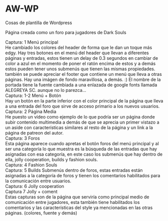 # AW-WP
Cosas de plantilla de Wordpress

 Página creada como un foro para jugadores de Dark Souls
 
Captura: 1 Menú principal <br>
He cambiado los colores del header de forma que le dan un toque más edgy.
Hay tres botones en el menú del header que llevan a diferentes páginas y entradas, estos tienen un delay de 0.3 segundos en cambiar de color a azul en el momento de poner el ratón encima de estos y a demás estos pueden tener unos submenús que tienen las mismas propiedades.
también se puede apreciar el footer que contiene un menú que lleva a otras páginas.
Hay una imágen de fondo maravillosa, a demás. :)
El nombre de la portada tiene la fuente cambiada a una enlazada de google fonts llamada ALEGREYA SC. aunque no lo parezca...
<br>
Captura: 1-2 Menú + Botón <br>
Hay un botón en la parte inferior con el color principal de la página que lleva a una entrada del foro que sirve de acceso primario a los nuevos usuarios.
<br>
Captura: 2 Página Media <br>
He puesto un vídeo como ejemplo de lo que podría ser un página donde subir contenido multimedia a demás de que se aprecia un primer vistazo a un aside con características similares al resto de la página y un link a la página de patreon del autor.
<br>
Captura: 3 Foros <br>
Esta página aparece cuando apretas el botón foros del menú principal y al ser una categoría lo que muestra es la búsqueda de las entradas que hay asignadas con esa categoría, en este caso los submenús que hay dentro de ella, jolly cooperation, builds y fashion souls.
<br>
Captura: 4 Fashion Souls <br>
Captura: 5 Builds
Submenús dentro de foros, estas entradas están asignadas a la categoría de foros y tienen los comentarios habilitados para la comunicación entre usuarios.
<br>
Captura: 6 Jolly cooperation <br>
Captura 7 Jolly + coment <br>
Estas capturas son de la página que serviría como principal medio de comunicación entre jugadores, esta también tiene habilitados los comentarios y las características del style ya mencionadas en las otras páginas. (colores, fuente y demás)
